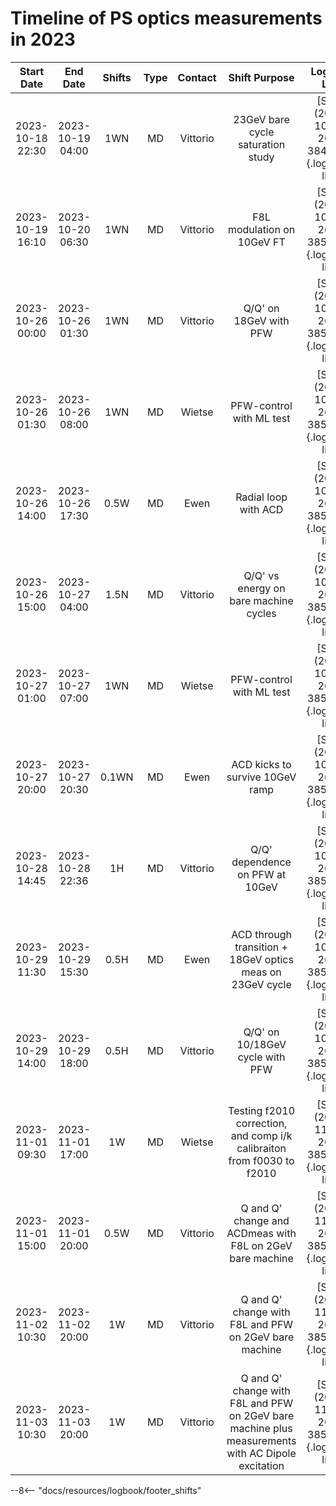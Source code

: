 # Timeline of PS optics measurements in 2023

<!--                                                                                                                 Logbook Links: [LINK_NAME](date, logbook_id, event_id){.logbook-link} -->
|     Start Date   |     End Date     |  Shifts | Type | Contact  |                    Shift Purpose                                                                   |                   Logbook Link                    |
|:----------------:|:----------------:|:-------:|:----:|:--------:|:--------------------------------------------------------------------------------------------------:|:-------------------------------------------------:|
| 2023-10-18 22:30 | 2023-10-19 04:00 |   1WN   |  MD  | Vittorio | 23GeV bare cycle saturation study                                                                  | [Start](2023-10-18, 2621, 3849831){.logbook-link} |
| 2023-10-19 16:10 | 2023-10-20 06:30 |   1WN   |  MD  | Vittorio | F8L modulation on 10GeV FT                                                                         | [Start](2023-10-19, 2621, 3850236){.logbook-link} |
| 2023-10-26 00:00 | 2023-10-26 01:30 |   1WN   |  MD  | Vittorio | Q/Q' on 18GeV with PFW                                                                             | [Start](2023-10-26, 2621, 3853588){.logbook-link} |
| 2023-10-26 01:30 | 2023-10-26 08:00 |   1WN   |  MD  | Wietse   | PFW-control with ML test                                                                           | [Start](2023-10-26, 2621, 3853593){.logbook-link} |
| 2023-10-26 14:00 | 2023-10-26 17:30 |   0.5W  |  MD  | Ewen     | Radial loop with ACD                                                                               | [Start](2023-10-26, 2621, 3853902){.logbook-link} |
| 2023-10-26 15:00 | 2023-10-27 04:00 |   1.5N  |  MD  | Vittorio | Q/Q' vs energy on bare machine cycles                                                              | [Start](2023-10-26, 2621, 3853981){.logbook-link} |
| 2023-10-27 01:00 | 2023-10-27 07:00 |   1WN   |  MD  | Wietse   | PFW-control with ML test                                                                           | [Start](2023-10-27, 2621, 3854279){.logbook-link} |
| 2023-10-27 20:00 | 2023-10-27 20:30 |  0.1WN  |  MD  | Ewen     | ACD kicks to survive 10GeV ramp                                                                    | [Start](2023-10-27, 2621, 3854651){.logbook-link} |
| 2023-10-28 14:45 | 2023-10-28 22:36 |    1H   |  MD  | Vittorio | Q/Q' dependence on PFW at 10GeV                                                                    | [Start](2023-10-28, 2621, 3854868){.logbook-link} |
| 2023-10-29 11:30 | 2023-10-29 15:30 |   0.5H  |  MD  | Ewen     | ACD through transition + 18GeV optics meas on 23GeV cycle                                          | [Start](2023-10-29, 2621, 3855210){.logbook-link} |
| 2023-10-29 14:00 | 2023-10-29 18:00 |   0.5H  |  MD  | Vittorio | Q/Q' on 10/18GeV cycle with PFW                                                                    | [Start](2023-10-29, 2621, 3855296){.logbook-link} |
| 2023-11-01 09:30 | 2023-11-01 17:00 |    1W   |  MD  | Wietse   | Testing f2010 correction, and comp i/k calibraiton from f0030 to f2010                             | [Start](2023-11-01, 2621, 3856404){.logbook-link} |
| 2023-11-01 15:00 | 2023-11-01 20:00 |   0.5W  |  MD  | Vittorio | Q and Q' change and ACDmeas with F8L on 2GeV bare machine                                          | [Start](2023-11-01, 2621, 3856527){.logbook-link} |
| 2023-11-02 10:30 | 2023-11-02 20:00 |    1W   |  MD  | Vittorio | Q and Q' change with F8L and PFW on 2GeV bare machine                                              | [Start](2023-11-02, 2621, 3856705){.logbook-link} |
| 2023-11-03 10:30 | 2023-11-03 20:00 |    1W   |  MD  | Vittorio | Q and Q' change with F8L and PFW on 2GeV bare machine plus measurements with AC Dipole excitation  | [Start](2023-11-03, 2621, 3856881){.logbook-link} |



--8<-- "docs/resources/logbook/footer_shifts"
